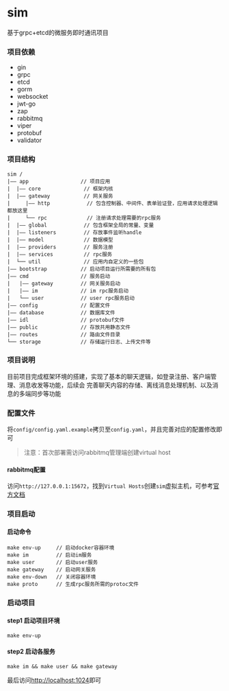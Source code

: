 # sim
基于grpc+etcd的微服务即时通讯项目

### 项目依赖
- gin
- grpc
- etcd
- gorm
- websocket
- jwt-go
- zap
- rabbitmq
- viper
- protobuf
- validator

### 项目结构
```text
sim /
|—— app                 // 项目应用
|  |—— core              // 框架内核
|  |—— gateway           // 网关服务
|     |—— http            // 包含控制器、中间件、表单验证登，应用请求处理逻辑都放这里
|     └── rpc             // 注册请求处理需要的rpc服务
|  |—— global            // 包含框架全局的常量、变量
|  |—— listeners         // 存放事件监听handle
|  |—— model             // 数据模型
|  |—— providers         // 服务注册
|  |—— services          // rpc服务
|  └── util              // 应用内自定义的一些包
|—— bootstrap           // 启动项目运行所需要的所有包
|—— cmd                 // 服务启动
|   |—— gateway         // 网关服务启动
|   |—— im              // im rpc服务启动
|   └── user            // user rpc服务启动
|—— config              // 配置文件
|—— database            // 数据库文件
|—— idl                 // protobuf文件
|—— public              // 存放共用静态文件
|—— routes              // 路由文件目录
└── storage             // 存储运行日志、上传文件等
```

### 项目说明
目前项目完成框架环境的搭建，实现了基本的聊天逻辑，如登录注册、客户端管理、消息收发等功能，后续会
完善聊天内容的存储、离线消息处理机制、以及消息的多端同步等功能

### 配置文件
将`config/config.yaml.example`拷贝至`config.yaml`，并且完善对应的配置修改即可
> 注意：首次部署需访问rabbitmq管理端创建virtual host
#### rabbitmq配置
访问`http://127.0.0.1:15672`，找到`Virtual Hosts`创建`sim`虚拟主机，可参考[官方文档](https://www.rabbitmq.com/vhosts.html)


### 项目启动
#### 启动命令
```shell
make env-up     // 启动docker容器环境
make im         // 启动im服务
make user       // 启动user服务
make gateway    // 启动网关服务
make env-down   // 关闭容器环境
make proto      // 生成rpc服务所需的protoc文件
```

### 启动项目
#### step1 启动项目环境
`make env-up`
#### step2 启动各服务
`make im && make user && make gateway`

最后访问[http://localhost:1024](http://localhost:1024)即可